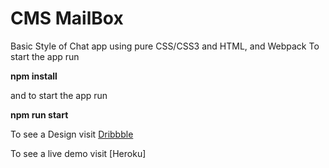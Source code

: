 # CMS MailBox

 Basic Style of Chat app using pure CSS/CSS3 and HTML, and Webpack
 To start the app run 

**npm install**

 and to start the app run

**npm run start**

To see a Design visit [Dribbble](https://dribbble.com/shots/8413072/attachments/727080?mode=media)

To see a live demo visit [Heroku] 

